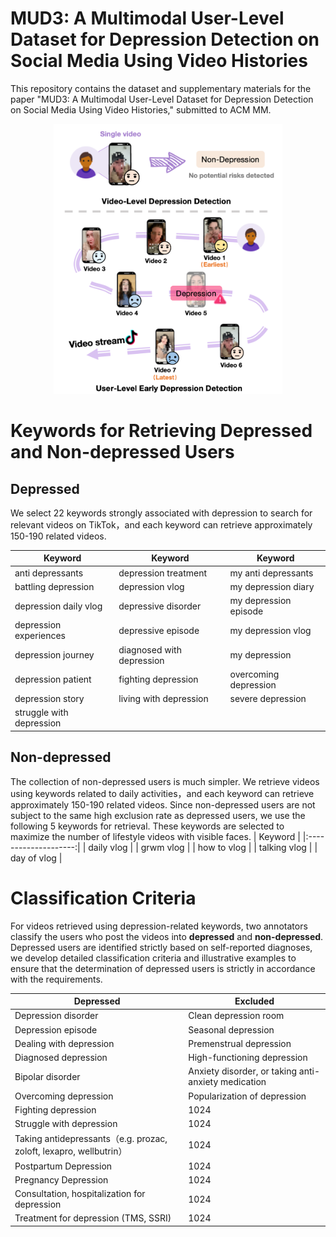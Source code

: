 # MUD3: A Multimodal User-Level Dataset for Depression Detection on Social Media Using Video Histories

This repository contains the dataset and supplementary materials for the paper "MUD3: A Multimodal User-Level Dataset for Depression Detection on Social Media Using Video Histories," submitted to ACM MM.

<p align="center">
  <img src="figure1.png" alt="figure1" width="366" height="432">  </p>

# Keywords for Retrieving Depressed and Non-depressed Users
## Depressed
We select 22 keywords strongly associated with depression to search for relevant videos on TikTok，and each keyword can retrieve approximately 150-190 related videos.

| Keyword                  |              Keyword            |          Keyword         |
|--------------------------|---------------------------------|--------------------------|
| anti depressants         | depression treatment            | my anti depressants      |
| battling depression      | depression vlog                 | my depression diary      |
| depression daily vlog    | depressive disorder             | my depression episode    |
| depression experiences   | depressive episode              | my depression vlog       |
| depression journey       | diagnosed with depression       | my depression            |
| depression patient       | fighting depression             | overcoming depression    |
| depression story         | living with depression          | severe depression        |
| struggle with depression |     |     |


## Non-depressed
The collection of non-depressed users is much simpler. We retrieve videos using keywords related to daily activities，and each keyword can retrieve approximately 150-190 related videos. Since non-depressed users are not subject to the same high exclusion rate as depressed users, we use the following 5 keywords for retrieval. These keywords are selected to maximize the number of lifestyle videos with visible faces.
| Keyword                  |
|:--------------------:|
| daily vlog        |
| grwm vlog        |
| how to vlog        |
| talking vlog        |
| day of vlog        |

# Classification Criteria 
For videos retrieved using depression-related keywords, two annotators classify the users who post the videos into **depressed** and **non-depressed**. Depressed users are identified strictly based on self-reported diagnoses, we develop detailed classification criteria and illustrative examples to ensure that the determination of depressed users is strictly in accordance with the requirements.

| Depressed            |        Excluded     |
|--------------------------|---------------------------------|
| Depression disorder                | Clean depression room                              |
| Depression episode                   | Seasonal depression                               |
| Dealing with depression              | Premenstrual depression                             |
| Diagnosed depression               | High-functioning depression                             |
| Bipolar disorder            | Anxiety disorder, or taking anti-anxiety medication |
| Overcoming depression                | Popularization of depression                             |
| Fighting depression   | 1024                             |
| Struggle with depression    | 1024                             |
| Taking antidepressants（e.g. prozac, zoloft, lexapro, wellbutrin）    | 1024                             |
| Postpartum Depression    | 1024                             |
| Pregnancy Depression    | 1024                             |
| Consultation, hospitalization for depression  | 1024                             |
| Treatment for depression (TMS, SSRI)    | 1024                             |
